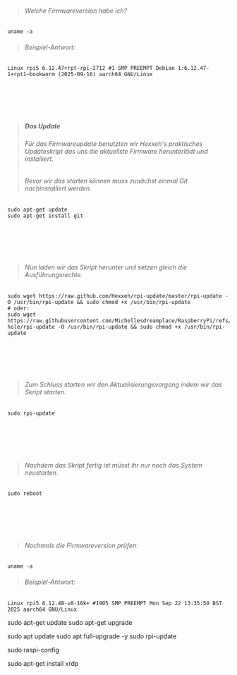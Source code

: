 
> ###### Welche Firmwareversion habe ich?

```
uname -a
```

> ###### Beispiel-Antwort:
```
Linux rpi5 6.12.47+rpt-rpi-2712 #1 SMP PREEMPT Debian 1:6.12.47-1+rpt1~bookworm (2025-09-16) aarch64 GNU/Linux
```
<br/>
<br/>
<br/>
<br/>

> ##### Das Update
> ###### Für das Firmwareupdate benutzten wir Hexxeh's praktisches Updateskript das uns die aktuellste Firmware herunterlädt und installiert.
> ###### Bevor wir das starten können muss zunächst einmal Git nachinstalliert werden.
```
sudo apt-get update
sudo apt-get install git
```
<br/>
<br/>
<br/>
<br/>

> ###### Nun laden wir das Skript herunter und setzen gleich die Ausführungsrechte.
```
sudo wget https://raw.github.com/Hexxeh/rpi-update/master/rpi-update -O /usr/bin/rpi-update && sudo chmod +x /usr/bin/rpi-update
# oder:
sudo wget https://raw.githubusercontent.com/Michellesdreamplace/RaspberryPi/refs/heads/main/Pi-hole/rpi-update -O /usr/bin/rpi-update && sudo chmod +x /usr/bin/rpi-update
```
<br/>
<br/>
<br/>
<br/>

> ###### Zum Schluss starten wir den Aktualisierungsvorgang indem wir das Skript starten.
```
sudo rpi-update
```
<br/>
<br/>
<br/>
<br/>

> ###### Nachdem das Skript fertig ist müsst ihr nur noch das System neustarten.
```
sudo reboot
```
<br/>
<br/>
<br/>
<br/>

> ###### Nochmals die Firmwareversion prüfen:
```
uname -a
```

> ###### Beispiel-Antwort:
```
Linux rpi5 6.12.48-v8-16k+ #1905 SMP PREEMPT Mon Sep 22 13:35:50 BST 2025 aarch64 GNU/Linux
```














sudo apt-get update
sudo apt-get upgrade


sudo apt update
sudo apt full-upgrade -y
sudo rpi-update




sudo raspi-config

sudo apt-get install xrdp

